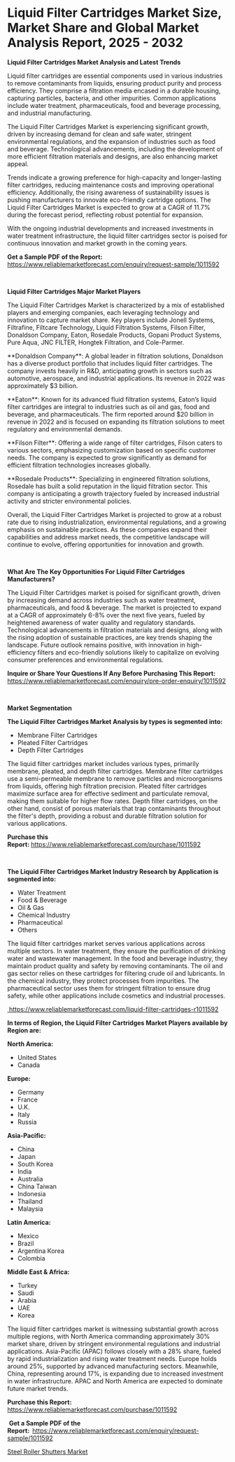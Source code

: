 <p><h1>Liquid Filter Cartridges Market Size, Market Share and Global Market Analysis Report, 2025 - 2032</h1></p><p><strong>Liquid Filter Cartridges Market Analysis and Latest Trends</strong></p>
<p><p>Liquid filter cartridges are essential components used in various industries to remove contaminants from liquids, ensuring product purity and process efficiency. They comprise a filtration media encased in a durable housing, capturing particles, bacteria, and other impurities. Common applications include water treatment, pharmaceuticals, food and beverage processing, and industrial manufacturing.</p><p>The Liquid Filter Cartridges Market is experiencing significant growth, driven by increasing demand for clean and safe water, stringent environmental regulations, and the expansion of industries such as food and beverage. Technological advancements, including the development of more efficient filtration materials and designs, are also enhancing market appeal. </p><p>Trends indicate a growing preference for high-capacity and longer-lasting filter cartridges, reducing maintenance costs and improving operational efficiency. Additionally, the rising awareness of sustainability issues is pushing manufacturers to innovate eco-friendly cartridge options. The Liquid Filter Cartridges Market is expected to grow at a CAGR of 11.7% during the forecast period, reflecting robust potential for expansion.</p><p>With the ongoing industrial developments and increased investments in water treatment infrastructure, the liquid filter cartridges sector is poised for continuous innovation and market growth in the coming years.</p></p>
<p><strong>Get a Sample PDF of the Report:&nbsp;</strong> <a href="https://www.reliablemarketforecast.com/enquiry/request-sample/1011592?utm_campaign=1888&utm_medium=2&utm_source=Github&utm_content=ia&utm_term=30012025&utm_id=liquid-filter-cartridges">https://www.reliablemarketforecast.com/enquiry/request-sample/1011592</a></p>
<p>&nbsp;</p>
<p><strong>Liquid Filter Cartridges Major Market Players</strong></p>
<p><p>The Liquid Filter Cartridges Market is characterized by a mix of established players and emerging companies, each leveraging technology and innovation to capture market share. Key players include Jonell Systems, Filtrafine, Filtcare Technology, Liquid Filtration Systems, Filson Filter, Donaldson Company, Eaton, Rosedale Products, Gopani Product Systems, Pure Aqua, JNC FILTER, Hongtek Filtration, and Cole-Parmer.</p><p>**Donaldson Company**: A global leader in filtration solutions, Donaldson has a diverse product portfolio that includes liquid filter cartridges. The company invests heavily in R&D, anticipating growth in sectors such as automotive, aerospace, and industrial applications. Its revenue in 2022 was approximately $3 billion.</p><p>**Eaton**: Known for its advanced fluid filtration systems, Eaton’s liquid filter cartridges are integral to industries such as oil and gas, food and beverage, and pharmaceuticals. The firm reported around $20 billion in revenue in 2022 and is focused on expanding its filtration solutions to meet regulatory and environmental demands.</p><p>**Filson Filter**: Offering a wide range of filter cartridges, Filson caters to various sectors, emphasizing customization based on specific customer needs. The company is expected to grow significantly as demand for efficient filtration technologies increases globally.</p><p>**Rosedale Products**: Specializing in engineered filtration solutions, Rosedale has built a solid reputation in the liquid filtration sector. This company is anticipating a growth trajectory fueled by increased industrial activity and stricter environmental policies.</p><p>Overall, the Liquid Filter Cartridges Market is projected to grow at a robust rate due to rising industrialization, environmental regulations, and a growing emphasis on sustainable practices. As these companies expand their capabilities and address market needs, the competitive landscape will continue to evolve, offering opportunities for innovation and growth.</p></p>
<p>&nbsp;</p>
<p><strong>What Are The Key Opportunities For Liquid Filter Cartridges Manufacturers?</strong></p>
<p><p>The Liquid Filter Cartridges market is poised for significant growth, driven by increasing demand across industries such as water treatment, pharmaceuticals, and food & beverage. The market is projected to expand at a CAGR of approximately 6-8% over the next five years, fueled by heightened awareness of water quality and regulatory standards. Technological advancements in filtration materials and designs, along with the rising adoption of sustainable practices, are key trends shaping the landscape. Future outlook remains positive, with innovation in high-efficiency filters and eco-friendly solutions likely to capitalize on evolving consumer preferences and environmental regulations.</p></p>
<p><strong>Inquire or Share Your Questions If Any Before Purchasing This Report:</strong> <a href="https://www.reliablemarketforecast.com/enquiry/pre-order-enquiry/1011592?utm_campaign=1888&utm_medium=2&utm_source=Github&utm_content=ia&utm_term=30012025&utm_id=liquid-filter-cartridges">https://www.reliablemarketforecast.com/enquiry/pre-order-enquiry/1011592</a></p>
<p>&nbsp;</p>
<p><strong>Market Segmentation</strong></p>
<p><strong>The Liquid Filter Cartridges Market Analysis by types is segmented into:</strong></p>
<p><ul><li>Membrane Filter Cartridges</li><li>Pleated Filter Cartridges</li><li>Depth Filter Cartridges</li></ul></p>
<p><p>The liquid filter cartridges market includes various types, primarily membrane, pleated, and depth filter cartridges. Membrane filter cartridges use a semi-permeable membrane to remove particles and microorganisms from liquids, offering high filtration precision. Pleated filter cartridges maximize surface area for effective sediment and particulate removal, making them suitable for higher flow rates. Depth filter cartridges, on the other hand, consist of porous materials that trap contaminants throughout the filter's depth, providing a robust and durable filtration solution for various applications.</p></p>
<p><strong>Purchase this Report:&nbsp;</strong><a href="https://www.reliablemarketforecast.com/purchase/1011592?utm_campaign=1888&utm_medium=2&utm_source=Github&utm_content=ia&utm_term=30012025&utm_id=liquid-filter-cartridges">https://www.reliablemarketforecast.com/purchase/1011592</a></p>
<p>&nbsp;</p>
<p><strong>The Liquid Filter Cartridges Market Industry Research by Application is segmented into:</strong></p>
<p><ul><li>Water Treatment</li><li>Food & Beverage</li><li>Oil & Gas</li><li>Chemical Industry</li><li>Pharmaceutical</li><li>Others</li></ul></p>
<p><p>The liquid filter cartridges market serves various applications across multiple sectors. In water treatment, they ensure the purification of drinking water and wastewater management. In the food and beverage industry, they maintain product quality and safety by removing contaminants. The oil and gas sector relies on these cartridges for filtering crude oil and lubricants. In the chemical industry, they protect processes from impurities. The pharmaceutical sector uses them for stringent filtration to ensure drug safety, while other applications include cosmetics and industrial processes.</p></p>
<p><a href="https://www.reliablemarketforecast.com/liquid-filter-cartridges-r1011592?utm_campaign=1888&utm_medium=2&utm_source=Github&utm_content=ia&utm_term=30012025&utm_id=liquid-filter-cartridges">&nbsp;https://www.reliablemarketforecast.com/liquid-filter-cartridges-r1011592</a></p>
<p><strong>In terms of Region, the Liquid Filter Cartridges Market Players available by Region are:</strong></p>
<p>
    <p> <strong> North America: </strong>
        <ul>
            <li>United States</li>
            <li>Canada</li>
        </ul>
        </p> 
    <p> <strong> Europe: </strong>
        <ul>
            <li>Germany</li>
            <li>France</li>
            <li>U.K.</li>
            <li>Italy</li>
            <li>Russia</li>
        </ul>
        </p> 
    <p> <strong> Asia-Pacific: </strong>
        <ul>
            <li>China</li>
            <li>Japan</li>
            <li>South Korea</li>
            <li>India</li>
            <li>Australia</li>
            <li>China Taiwan</li>
            <li>Indonesia</li>
            <li>Thailand</li>
            <li>Malaysia</li>
        </ul>
        </p> 
    <p> <strong> Latin America: </strong>
        <ul>
            <li>Mexico</li>
            <li>Brazil</li>
            <li>Argentina Korea</li>
            <li>Colombia</li>
        </ul>
        </p> 
    <p> <strong> Middle East & Africa: </strong>
        <ul>
            <li>Turkey</li>
            <li>Saudi</li>
            <li>Arabia</li>
            <li>UAE</li>
            <li>Korea</li>
        </ul>
    </p>
    </p>
<p><p>The liquid filter cartridges market is witnessing substantial growth across multiple regions, with North America commanding approximately 30% market share, driven by stringent environmental regulations and industrial applications. Asia-Pacific (APAC) follows closely with a 28% share, fueled by rapid industrialization and rising water treatment needs. Europe holds around 25%, supported by advanced manufacturing sectors. Meanwhile, China, representing around 17%, is expanding due to increased investment in water infrastructure. APAC and North America are expected to dominate future market trends.</p></p>
<p><strong>Purchase this Report: </strong><a href="https://www.reliablemarketforecast.com/purchase/1011592?utm_campaign=1888&utm_medium=2&utm_source=Github&utm_content=ia&utm_term=30012025&utm_id=liquid-filter-cartridges">https://www.reliablemarketforecast.com/purchase/1011592</a></p>
<p>&nbsp;<strong>Get a Sample PDF of the Report:&nbsp;&nbsp;</strong><a href="https://www.reliablemarketforecast.com/enquiry/request-sample/1011592?utm_campaign=1888&utm_medium=2&utm_source=Github&utm_content=ia&utm_term=30012025&utm_id=liquid-filter-cartridges">https://www.reliablemarketforecast.com/enquiry/request-sample/1011592</a></p>
<p><strong></strong></p>
<p><p><a href="https://github.com/barnickclara79/Market-Research-Report-List-1/blob/main/steel-roller-shutters-market.md?utm_campaign=1888&utm_medium=2&utm_source=Github&utm_content=ia&utm_term=30012025&utm_id=liquid-filter-cartridges">Steel Roller Shutters Market</a></p></p>